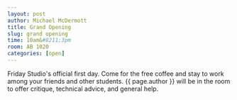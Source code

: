 ```yaml
---
layout: post
author: Michael McDermott
title: Grand Opening
slug: grand opening
time: 10am&#8211;3pm
room: AB 1020
categories: [open]
---
```

Friday Studio's official first day. Come for the free coffee and stay to work among your friends and other students. {{ page.author }} will be in the room to offer critique, technical advice, and general help.
